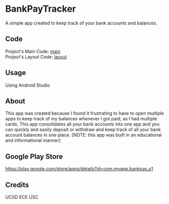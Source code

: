 # BankPayTracker

A simple app created to keep track of your bank accounts and balances.

## Code
Project's Main Code: [main](https://github.com/aksharans/BankPayTracker/tree/master/app/src/main/java/com/example/bankpay_v1)
<br/>Project's Layout Code: [layout](https://github.com/aksharans/BankPayTracker/tree/master/app/src/main/res/layout)


## Usage

Using Android Studio

## About

This app was created because I found it frustrating to have to open multiple apps 
to keep track of my balances whenever I got paid, as I had multiple cards. This app 
consolidates all your bank accounts into one app and you can quickly and easily 
deposit or withdraw and keep track of all your bank account balances in one place. 
[NOTE: this app was built in an educational and informational manner] 


## Google Play Store

https://play.google.com/store/apps/details?id=com.myapp.bankpay_v1

## Credits

UCSD ECE USC 
